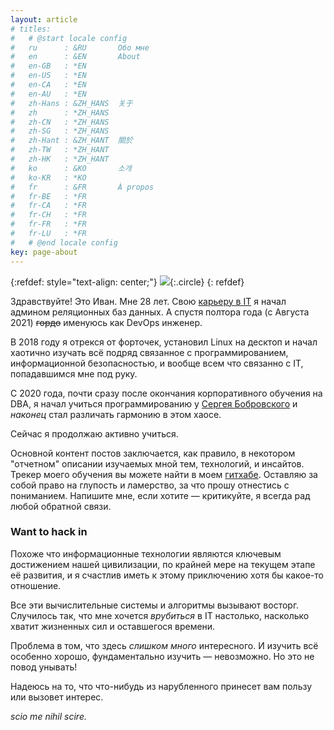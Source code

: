 ```yaml
---
layout: article
# titles:
#   # @start locale config
#   ru      : &RU       Обо мне
#   en      : &EN       About
#   en-GB   : *EN
#   en-US   : *EN
#   en-CA   : *EN
#   en-AU   : *EN
#   zh-Hans : &ZH_HANS  关于
#   zh      : *ZH_HANS
#   zh-CN   : *ZH_HANS
#   zh-SG   : *ZH_HANS
#   zh-Hant : &ZH_HANT  關於
#   zh-TW   : *ZH_HANT
#   zh-HK   : *ZH_HANT
#   ko      : &KO       소개
#   ko-KR   : *KO
#   fr      : &FR       À propos
#   fr-BE   : *FR
#   fr-CA   : *FR
#   fr-CH   : *FR
#   fr-FR   : *FR
#   fr-LU   : *FR
#   # @end locale config
key: page-about
---
```


{:refdef: style="text-align: center;"}
<img class="image image--lg" src="https://user-images.githubusercontent.com/78234165/148702979-130e9d75-b040-4013-85f2-2d6e2ad3ea18.jpeg"/>{:.circle}
{: refdef}

Здравствуйте! Это Иван. Мне 28 лет. Свою [карьеру в IT](https://www.linkedin.com/in/ivan-zakutnii-a43851203/) я начал админом реляционных баз данных. А спустя полтора года (с Августа 2021) ~~гордо~~ именуюсь как DevOps инженер.

В 2018 году я отрекся от форточек, установил Linux на десктоп и начал хаотично изучать всё подряд связанное с программированием, информационной безопасностью, и вообще всем что связанно с IT, попадавшимся мне под руку.

С 2020 года, почти сразу после окончания корпоративного обучения на DBA, я начал учиться программированию у [Сергея Бобровского](https://vk.com/lambda_brain) и *наконец* стал различать гармонию в этом хаосе.

Сейчас я продолжаю активно учиться.

Основной контент постов заключается, как правило, в некотором "отчетном" описании изучаемых мной тем, технологий, и инсайтов. Трекер моего обучения вы можете найти в моем [гитхабе](https://github.com/NaNameUz3r/My-Learning-Tracker). Оставляю за собой право на глупость и ламерство, за что прошу отнестись с пониманием. Напишите мне, если хотите — критикуйте, я всегда рад любой обратной связи.

### Want to hack in

Похоже что информационные технологии являются ключевым достижением нашей цивилизации, по крайней мере на текущем этапе её развития, и я счастлив иметь к этому приключению хотя бы какое-то отношение.

Все эти вычислительные системы и алгоритмы вызывают восторг. Случилось так, что мне хочется *врубиться* в IT настолько, насколько хватит жизненных сил и оставшегося времени. 

Проблема в том, что здесь *слишком много* интересного. И изучить всё особенно хорошо, фундаментально изучить — невозможно. Но это не повод унывать!

Надеюсь на то, что что-нибудь из нарубленного принесет вам пользу или вызовет интерес. 

*scio me nihil scire.*



